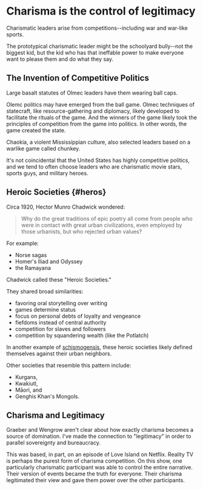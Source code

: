 # Charisma is the control of legitimacy

Charismatic leaders arise from competitions--including war and war-like sports.

The prototypical charismatic leader might be the schoolyard bully--not the biggest kid, but the kid who has that ineffable power to make everyone want to please them and do what they say.

## The Invention of Competitive Politics

Large basalt statutes of Olmec leaders have them wearing ball caps.

Olemc politics may have emerged from the ball game.
Olmec techniques of statecraft, like resource-gathering and diplomacy, likely developed to facilitate the rituals of the game.
And the winners of the game likely took the principles of competition from the game into politics.
In other words, the game created the state.

Chaokia, a violent Mississippian culture, also selected leaders based on a warlike game called chunkey.

It's not coincidental that the United States has highly competitive politics, and we tend to often choose leaders who are charismatic movie stars, sports guys, and military heroes.

## Heroic Societies {#heros}

Circa 1920, Hector Munro Chadwick wondered:

> Why do the great traditions of epic poetry all come from people who were in contact with great urban civilizations,
> even employed by those urbanists,
> but who rejected urban values?

For example:

- Norse sagas
- Homer's Iliad and Odyssey
- the Ramayana

Chadwick called these "Heroic Societies."

They shared broad similarities:

- favoring oral storytelling over writing
- games determine status
- focus on personal debts of loyalty and vengeance
- fiefdoms instead of central authority
- competition for slaves and followers
- competition by squandering wealth (like the Potlatch)

In another example of [schismogensis](schismogensis.md), these heroic societies likely defined themselves against their urban neighbors.

Other societies that resemble this pattern include:

- Kurgans,
- Kwakiutl,
- Māori, and
- Genghis Khan's Mongols.

## Charisma and Legitimacy

Graeber and Wengrow aren't clear about how exactly charisma becomes a source of domination.
I've made the connection to "legitimacy" in order to parallel sovereignty and bureaucracy.

This was based, in part, on an episode of Love Island on Netflix.
Reality TV is perhaps the purest form of charisma competition.
On this show, one particularly charismatic participant was able to control the entire narrative.
Their version of events became the truth for everyone.
Their charisma legitimated their view and gave them power over the other participants.
